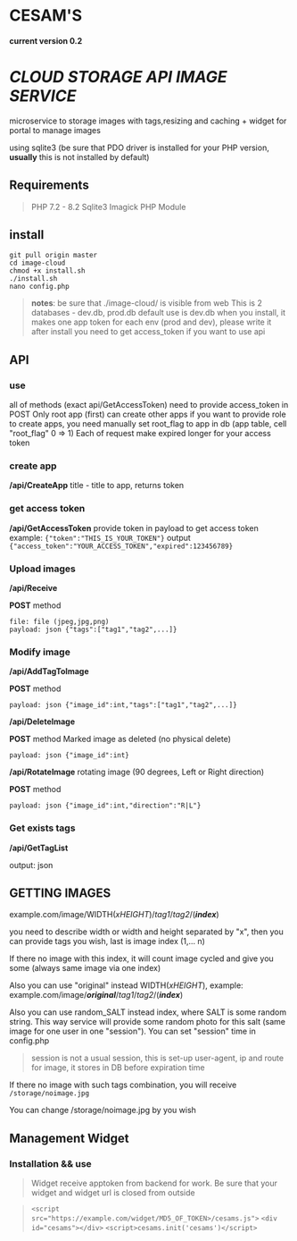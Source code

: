 # CESAM'S
#### current version 0.2
# *CLOUD STORAGE API IMAGE SERVICE*
microservice to storage images with tags,resizing and caching + widget for portal to manage images

using sqlite3 (be sure that PDO driver is installed for your PHP version, **usually** this is not installed by default)

## Requirements
>PHP 7.2 - 8.2
>Sqlite3
>Imagick PHP Module
## install
``` git clone https://storage-service.sfck.ru/microservice/image-cloud.git 
git pull origin master
cd image-cloud
chmod +x install.sh
./install.sh
nano config.php
```
>**notes**: 
be sure that ./image-cloud/ is visible from web
This is 2 databases - dev.db, prod.db
default use is dev.db
when you install, it makes one app token for each env (prod and dev), please write it
after install you need to get access_token if you want to use api


## API

### use
all of methods (exact api/GetAccessToken) need to provide access_token in POST
Only root app (first) can create other apps
if you want to provide role to create apps, you need manually set root_flag to app in db (app table, cell "root_flag" 0 => 1)
Each of request make expired longer for your access token

### create app

**/api/CreateApp**
title - title to app, returns token

### get access token

**/api/GetAccessToken**
provide token in payload to get access token
example: ```{"token":"THIS_IS_YOUR_TOKEN"}```
output ```{"access_token":"YOUR_ACCESS_TOKEN","expired":123456789}```

### Upload images
**/api/Receive**

**POST** method

```
file: file (jpeg,jpg,png)
payload: json {"tags":["tag1","tag2",...]}
```
### Modify image

**/api/AddTagToImage**

**POST** method

```
payload: json {"image_id":int,"tags":["tag1","tag2",...]}
```
**/api/DeleteImage**

**POST** method
Marked image as deleted (no physical delete)

```
payload: json {"image_id":int}
```
**/api/RotateImage**
rotating image (90 degrees, Left or Right direction)

**POST** method

```
payload: json {"image_id":int,"direction":"R|L"}
```

### Get exists tags
**/api/GetTagList**

output: json

## GETTING IMAGES

example.com/image/WIDTH(_xHEIGHT_)/_tag1_/_tag2_/(**_index_**)

you need to describe width or width and height separated by "x",
then you can provide tags you wish, last is image index (1,... n)

If there no image with this index, it will count image cycled and give you some (always same image via one index)

Also you can use "original" instead WIDTH(_xHEIGHT_), example: example.com/image/**_original_**/_tag1_/_tag2_/(**_index_**)

Also you can use random_SALT instead index, where SALT is some random string. This way service will provide some random photo for this salt (same image for one user in one "session"). You can set "session" time in config.php
> session  is not a usual session, this is set-up user-agent, ip and route for image, it stores in DB before expiration time


If there no image with such tags combination, you will receive `/storage/noimage.jpg`

You can change /storage/noimage.jpg by you wish

## Management Widget

### Installation && use
> Widget receive apptoken from backend for work. Be sure that your widget and widget url is closed from outside

>```<script src="https://example.com/widget/MD5_OF_TOKEN>/cesams.js">```
```<div id="cesams"></div>```
```<script>cesams.init('cesams')</script>```